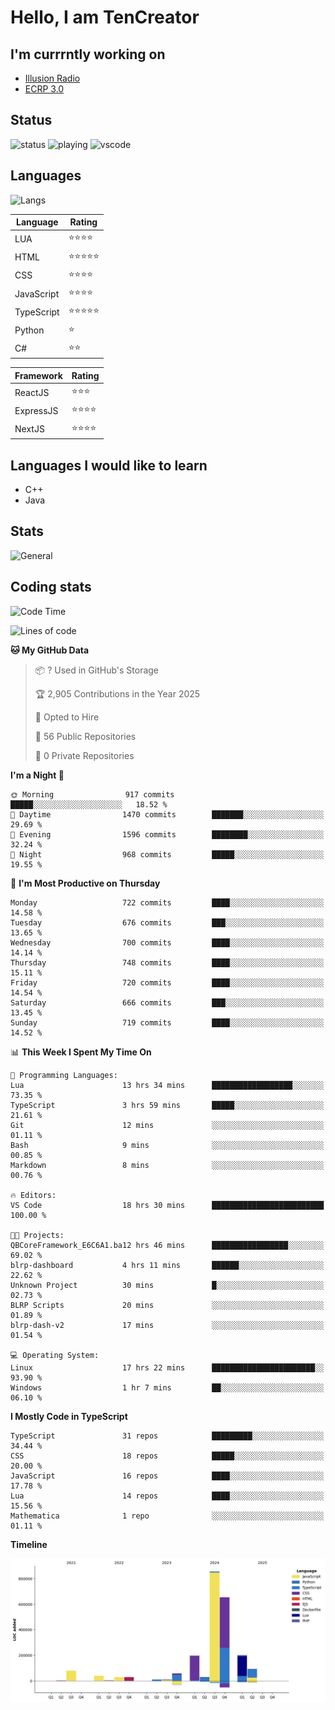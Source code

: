 # Hello, I am TenCreator

## I'm currrntly working on
- [Illusion Radio](https://illusionradio.co.uk/)
- [ECRP 3.0](http://github.com/Emerald-Coast-Roleplay/)

## Status
![status](https://api.statusbadges.me/badge/status/518334475038359555?simple=true&style=for-the-badge)
![playing](https://api.statusbadges.me/badge/playing/518334475038359555?style=for-the-badge)
![vscode](https://api.statusbadges.me/badge/vscode/518334475038359555?style=for-the-badge)

## Languages
![Langs](https://github-readme-stats.vercel.app/api/top-langs/?username=tencreator&layout=compact&theme=radical)


|Language|Rating|
|--------|------|
|LUA|⭐️⭐️⭐️⭐️|
|HTML|⭐️⭐️⭐️⭐️⭐️|
|CSS|⭐️⭐️⭐️⭐️|
|JavaScript|⭐️⭐️⭐️⭐️|
|TypeScript|⭐️⭐️⭐️⭐️⭐️|
|Python|⭐️|
|C#|⭐️⭐️ |

|Framework|Rating|
|--------|------|
|ReactJS|⭐️⭐️⭐|
|ExpressJS|⭐️⭐️⭐️⭐️|
|NextJS|⭐️⭐️⭐⭐️|

## Languages I would like to learn
- C++
- Java

## Stats
![General](https://github-readme-stats.vercel.app/api?username=tencreator&show_icons=true&theme=radical)

## Coding stats

<!--START_SECTION:waka-->
![Code Time](http://img.shields.io/badge/Code%20Time-581%20hrs%2049%20mins-blue)

![Lines of code](https://img.shields.io/badge/From%20Hello%20World%20I%27ve%20Written-2.3%20million%20lines%20of%20code-blue)

**🐱 My GitHub Data** 

> 📦 ? Used in GitHub's Storage 
 > 
> 🏆 2,905 Contributions in the Year 2025
 > 
> 💼 Opted to Hire
 > 
> 📜 56 Public Repositories 
 > 
> 🔑 0 Private Repositories 
 > 
**I'm a Night 🦉** 

```text
🌞 Morning                917 commits         █████░░░░░░░░░░░░░░░░░░░░   18.52 % 
🌆 Daytime                1470 commits        ███████░░░░░░░░░░░░░░░░░░   29.69 % 
🌃 Evening                1596 commits        ████████░░░░░░░░░░░░░░░░░   32.24 % 
🌙 Night                  968 commits         █████░░░░░░░░░░░░░░░░░░░░   19.55 % 
```
📅 **I'm Most Productive on Thursday** 

```text
Monday                   722 commits         ████░░░░░░░░░░░░░░░░░░░░░   14.58 % 
Tuesday                  676 commits         ███░░░░░░░░░░░░░░░░░░░░░░   13.65 % 
Wednesday                700 commits         ████░░░░░░░░░░░░░░░░░░░░░   14.14 % 
Thursday                 748 commits         ████░░░░░░░░░░░░░░░░░░░░░   15.11 % 
Friday                   720 commits         ████░░░░░░░░░░░░░░░░░░░░░   14.54 % 
Saturday                 666 commits         ███░░░░░░░░░░░░░░░░░░░░░░   13.45 % 
Sunday                   719 commits         ████░░░░░░░░░░░░░░░░░░░░░   14.52 % 
```


📊 **This Week I Spent My Time On** 

```text
💬 Programming Languages: 
Lua                      13 hrs 34 mins      ██████████████████░░░░░░░   73.35 % 
TypeScript               3 hrs 59 mins       █████░░░░░░░░░░░░░░░░░░░░   21.61 % 
Git                      12 mins             ░░░░░░░░░░░░░░░░░░░░░░░░░   01.11 % 
Bash                     9 mins              ░░░░░░░░░░░░░░░░░░░░░░░░░   00.85 % 
Markdown                 8 mins              ░░░░░░░░░░░░░░░░░░░░░░░░░   00.76 % 

🔥 Editors: 
VS Code                  18 hrs 30 mins      █████████████████████████   100.00 % 

🐱‍💻 Projects: 
QBCoreFramework_E6C6A1.ba12 hrs 46 mins      █████████████████░░░░░░░░   69.02 % 
blrp-dashboard           4 hrs 11 mins       ██████░░░░░░░░░░░░░░░░░░░   22.62 % 
Unknown Project          30 mins             █░░░░░░░░░░░░░░░░░░░░░░░░   02.73 % 
BLRP Scripts             20 mins             ░░░░░░░░░░░░░░░░░░░░░░░░░   01.89 % 
blrp-dash-v2             17 mins             ░░░░░░░░░░░░░░░░░░░░░░░░░   01.54 % 

💻 Operating System: 
Linux                    17 hrs 22 mins      ███████████████████████░░   93.90 % 
Windows                  1 hr 7 mins         ██░░░░░░░░░░░░░░░░░░░░░░░   06.10 % 
```

**I Mostly Code in TypeScript** 

```text
TypeScript               31 repos            █████████░░░░░░░░░░░░░░░░   34.44 % 
CSS                      18 repos            █████░░░░░░░░░░░░░░░░░░░░   20.00 % 
JavaScript               16 repos            ████░░░░░░░░░░░░░░░░░░░░░   17.78 % 
Lua                      14 repos            ████░░░░░░░░░░░░░░░░░░░░░   15.56 % 
Mathematica              1 repo              ░░░░░░░░░░░░░░░░░░░░░░░░░   01.11 % 
```



**Timeline**

![Lines of Code chart](https://raw.githubusercontent.com/tencreator/tencreator/main/assets/bar_graph.png)


<!--END_SECTION:waka-->
